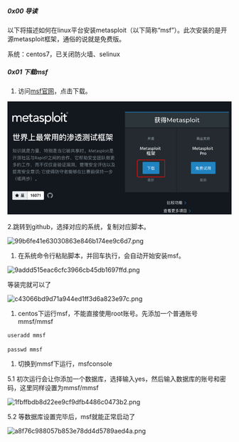 ##### 0x00 导读

以下将描述如何在linux平台安装metasploit（以下简称“msf”）。此次安装的是开源metasploit框架，通俗的说就是免费版。

系统：centos7，已关闭防火墙、selinux

##### 0x01 下载msf

1. 访问[msf官网](https://www.metasploit.com/)，点击下载。

![](/assets/BCDFF35D-05F3-4E33-A0DD-86563F33CD48.png)

2.跳转到github，选择对应的系统，复制对应脚本。

![99b6fe41e63030863e846b174ee9c6d7.png](evernotecid://49BEAE14-0D13-4E66-AE98-0F19E6E6BF15/appyinxiangcom/21771266/ENResource/p141)

1. 在系统命令行粘贴脚本，并回车执行，会自动开始安装msf。 

![9addd515eac6cfc3966cb45db1697ffd.png](evernotecid://49BEAE14-0D13-4E66-AE98-0F19E6E6BF15/appyinxiangcom/21771266/ENResource/p143)

等装完就可以了

![c43066bd9d71a944ed1ff3d6a823e97c.png](evernotecid://49BEAE14-0D13-4E66-AE98-0F19E6E6BF15/appyinxiangcom/21771266/ENResource/p145)

1. centos下运行msf，不能直接使用root账号。先添加一个普通账号 mmsf/mmsf 

```
useradd mmsf 

passwd mmsf
```

1. 切换到mmsf下运行，msfconsole 

5.1 初次运行会让你添加一个数据库，选择输入yes，然后输入数据库的账号和密码，这里同样设置为mmsf/mmsf

![1fbffbdb8d22ee9cf9dfb4486c0473b2.png](evernotecid://49BEAE14-0D13-4E66-AE98-0F19E6E6BF15/appyinxiangcom/21771266/ENResource/p148)

5.2 等数据库设置完毕后，msf就能正常启动了

![a8f76c988057b853e78dd4d5789aed4a.png](evernotecid://49BEAE14-0D13-4E66-AE98-0F19E6E6BF15/appyinxiangcom/21771266/ENResource/p150)

